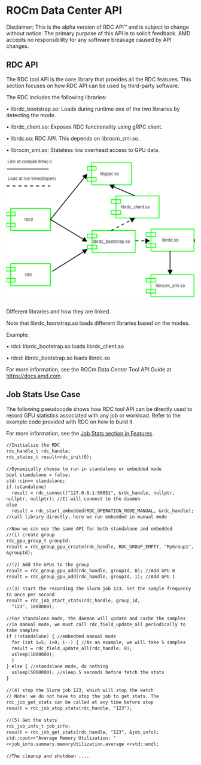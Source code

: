 # ROCm Data Center API

Disclaimer: This is the alpha version of RDC API™ and is subject to change without notice. The primary purpose of this API is to solicit feedback. AMD accepts no responsibility for any software breakage caused by API changes.

## RDC API

The RDC tool API is the core library that provides all the RDC features. This section focuses on how RDC API can be used by third-party software.

The RDC includes the following libraries:

•        librdc_bootstrap.so: Loads during runtime one of the two libraries by detecting the mode.

•        librdc_client.so: Exposes RDC functionality using gRPC client.

•        librdc.so: RDC API. This depends on librocm_smi.so.

•        librocm_smi.so: Stateless low overhead access to GPU data.

![Libraries](../data/api_libs.png)

Different libraries and how they are linked.

Note that librdc_bootstrap.so loads different libraries based on the modes.

Example:

•        rdci: librdc_bootstrap.so loads librdc_client.so

•        rdcd: librdc_bootstrap.so loads librdc.so

For more information, see the ROCm Data Center Tool API Guide at https://docs.amd.com.

## Job Stats Use Case

The following pseudocode shows how RDC tool API can be directly used to record GPU statistics associated with any job or workload. Refer to the example code provided with RDC on how to build it.

For more information, see the [Job Stats section in Features](features.md).

```
//Initialize the RDC
rdc_handle_t rdc_handle;
rdc_status_t result=rdc_init(0);
 
//Dynamically choose to run in standalone or embedded mode
bool standalone = false;
std::cin>> standalone;
if (standalone)
  result = rdc_connect("127.0.0.1:50051", &rdc_handle, nullptr, nullptr, nullptr); //It will connect to the daemon
else
  result = rdc_start_embedded(RDC_OPERATION_MODE_MANUAL, &rdc_handle); //call library directly, here we run embedded in manual mode
 
//Now we can use the same API for both standalone and embedded
//(1) create group
rdc_gpu_group_t groupId;
result = rdc_group_gpu_create(rdc_handle, RDC_GROUP_EMPTY, "MyGroup1", &groupId);
 
//(2) Add the GPUs to the group
result = rdc_group_gpu_add(rdc_handle, groupId, 0); //Add GPU 0
result = rdc_group_gpu_add(rdc_handle, groupId, 1); //Add GPU 1
 
//(3) start the recording the Slurm job 123. Set the sample frequency to once per second
result = rdc_job_start_stats(rdc_handle, group_id,
  "123", 1000000);
 
//For standalone mode, the daemon will update and cache the samples
//In manual mode, we must call rdc_field_update_all periodically to take samples
if (!standalone) { //embedded manual mode
  for (int i=5; i>0; i--) { //As an example, we will take 5 samples
  result = rdc_field_update_all(rdc_handle, 0);
  usleep(1000000);
  }
} else { //standalone mode, do nothing
  usleep(5000000); //sleep 5 seconds before fetch the stats
}
 
//(4) stop the Slurm job 123, which will stop the watch
// Note: we do not have to stop the job to get stats. The rdc_job_get_stats can be called at any time before stop
result = rdc_job_stop_stats(rdc_handle, "123");
 
//(5) Get the stats
rdc_job_info_t job_info;
result = rdc_job_get_stats(rdc_handle, "123", &job_info);
std::cout<<"Average Memory Utilization: " <<job_info.summary.memoryUtilization.average <<std::endl;
 
//The cleanup and shutdown ....
```
